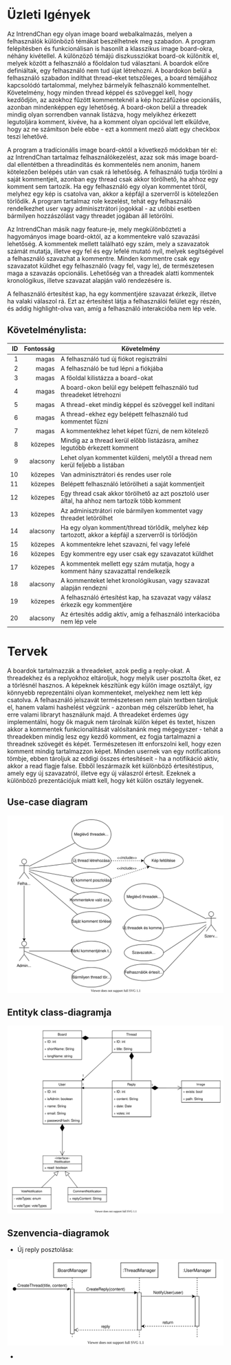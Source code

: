 # Üzleti Igények

Az IntrendChan egy olyan image board webalkalmazás, melyen a felhasználók különböző témákat beszélhetnek meg szabadon. A program felépítésben és funkcionálisan is hasonlít a klasszikus image board-okra, néhány kivétellel. A különzöző témájú diszkussziókat board-ok különítik el, melyek között a felhasználó a főoldalon tud választani. A boardok előre definiáltak, egy felhasználó nem tud újat létrehozni. A boardokon belül a felhasználó szabadon indíthat thread-eket tetszőleges, a board témájához kapcsolódó tartalommal, melyhez bármelyik felhasználó kommentelhet. Követelmény, hogy minden thread képpel és szöveggel kell, hogy kezdődjön, az azokhoz fűzött kommenteknél a kép hozzáfűzése opcionális, azonban mindenképpen egy lehetőség. A board-okon belül a threadek mindig olyan sorrendben vannak listázva, hogy melyikhez érkezett legutoljára komment, kivéve, ha a komment olyan opcióval lett elküldve, hogy az ne számítson bele ebbe - ezt a komment mező alatt egy checkbox teszi lehetővé.

A program a tradícionális image board-októl a következő módokban tér el: az IntrendChan tartalmaz felhasználókezelést, azaz sok más image board-dal ellentétben a threadindítás és kommentelés nem anonim, hanem kötelezően belépés után van csak rá lehetőség. A felhasználó tudja törölni a saját kommentjeit, azonban egy thread csak akkor törölhető, ha ahhoz egy komment sem tartozik. Ha egy felhasználó egy olyan kommentet töröl, melyhez egy kép is csatolva van, akkor a képfájl a szerverről is kötelezően törlődik. A program tartalmaz role kezelést, tehát egy felhasználó rendelkezhet user vagy adminisztrátori jogokkal - az utóbbi esetben bármilyen hozzászólást vagy threadet jogában áll letörölni.

Az IntrendChan másik nagy feature-je, mely megkülönbözteti a hagyományos image board-októl, az a kommentekre való szavazási lehetőség. A kommentek mellett található egy szám, mely a szavazatok számát mutatja, illetve egy fel és egy lefelé mutató nyíl, melyek segítségével a felhasználó szavazhat a kommentre. Minden kommentre csak egy szavazatot küldhet egy felhasználó (vagy fel, vagy le), de természetesen maga a szavazás opcionális. Lehetőség van a threadek alatti kommentek kronológikus, illetve szavazat alapján való rendezésére is.

A felhasználó értesítést kap, ha egy kommentjére szavazat érkezik, illetve ha valaki válaszol rá. Ezt az értesítést látja a felhasználói felület egy részén, és addig highlight-olva van, amíg a felhasználó interakcióba nem lép vele. 

## Követelménylista:
| ID | Fontosság | Követelmény |
|-:|-:|-|
| 1 | magas | A felhasználó tud új fiókot regisztrálni |
| 2 | magas | A felhasználó be tud lépni a fiókjába |
| 3 | magas | A főoldal kilistázza a board-okat |
| 4 | magas | A board-okon belül egy belépett felhasználó tud threadeket létrehozni |
| 5 | magas | A thread-eket mindig képpel és szöveggel kell indítani |
| 6 | magas | A thread-ekhez egy belépett felhasználó tud kommentet fűzni |
| 7 | magas | A kommentekhez lehet képet fűzni, de nem kötelező |
| 8 | közepes | Mindig az a thread kerül előbb listázásra, amihez legutóbb érkezett komment |
| 9 | alacsony | Lehet olyan kommentet küldeni, melytől a thread nem kerül feljebb a listában |
| 10 | közepes | Van adminisztrátori és rendes user role |
| 11 | közepes | Belépett felhasználó letörölheti a saját kommentjeit |
| 12 | közepes | Egy thread csak akkor törölhető az azt posztoló user által, ha ahhoz nem tartozik több komment |
| 13 | közepes | Az adminisztrátori role bármilyen kommentet vagy threadet letörölhet |
| 14 | alacsony | Ha egy olyan komment/thread törlődik, melyhez kép tartozott, akkor a képfájl a szerverről is törlődjön |
| 15 | közepes | A kommentekre lehet szavazni, fel vagy lefelé |
| 16 | közepes | Egy kommentre egy user csak egy szavazatot küldhet |
| 17 | közepes | A kommentek mellett egy szám mutatja, hogy a komment hány szavazattal rendelkezik |
| 18 | alacsony | A kommenteket lehet kronológikusan, vagy szavazat alapján rendezni |
| 19 | közepes | A felhasználó értesítést kap, ha szavazat vagy válasz érkezik egy kommentjére |
| 20 | alacsony | Az értesítés addig aktív, amíg a felhasználó interkacióba nem lép vele |


# Tervek

A boardok tartalmazzák a threadeket, azok pedig a reply-okat. A threadekhez és a replyokhoz eltároljuk, hogy melyik user posztolta őket, ez a törlésnél hasznos. A képeknek készítünk egy külön image osztályt, így könnyebb reprezentálni olyan kommenteket, melyekhez nem lett kép csatolva. A felhasználó jelszavát természetesen nem plain textben tároljuk el, hanem valami hashelést végzünk - azonban még célszerűbb lehet, ha erre valami libraryt használunk majd. A threadeket érdemes úgy implementálni, hogy ők maguk nem tárolnak külön képet és textet, hiszen akkor a kommentek funkcionalitását valósítanánk meg mégegyszer - tehát a threadekben mindig lesz egy kezdő komment, ez fogja tartalmazni a threadnek szövegét és képét. Természetesen itt enforszolni kell, hogy ezen komment mindig tartalmazzon képet. Minden usernek van egy notifications tömbje, ebben tároljuk az eddigi összes értesítéseit - ha a notifikáció aktív, akkor a read flagje false. Ebből leszármazik két különböző értesítéstípus, amely egy új szavazatról, illetve egy új válaszról értesít. Ezeknek a különböző prezentációjuk miatt kell, hogy két külön osztály legyenek.

## Use-case diagram

![Use-case](./specifikacio/uml/use-case.svg)

## Entityk class-diagramja

![Class-diagram](./specifikacio/uml/class-diagram.svg)

## Szenvencia-diagramok

* Új reply posztolása:

![Reply posztolása](./specifikacio/uml/sequence1.svg)

* 